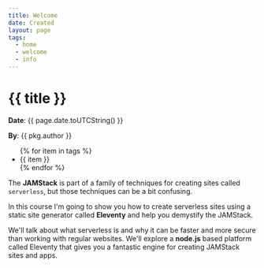 ```yaml
---
title: Welcome
date: Created
layout: page
tags: 
  - home
  - welcome
  - info
---
```


# {{ title }}
**Date**: {{ page.date.toUTCString() }}

**By**: {{ pkg.author }}

<ul>
  {% for item in tags %}
  <li>{{ item }}</li>
  {% endfor %}
</ul>

The **JAMStack** is part of a family of techniques for creating sites called `serverless`, but those techniques can be a bit confusing.

In this course I'm going to show you how to create serverless sites using a static site generator called **Eleventy** and help you demystify the JAMStack.

We'll talk about what serverless is and why it can be faster and more secure than working with regular websites. We'll explore a **node.js** based platform called Eleventy that gives you a fantastic engine for creating JAMStack sites and apps.